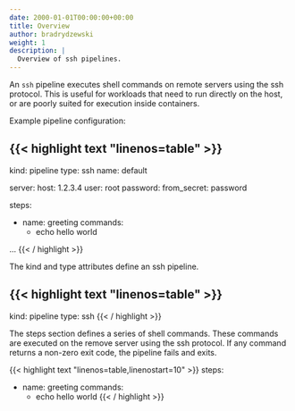 ```yaml
---
date: 2000-01-01T00:00:00+00:00
title: Overview
author: bradrydzewski
weight: 1
description: |
  Overview of ssh pipelines.
---
```


An `ssh` pipeline executes shell commands on remote servers using the ssh protocol. This is useful for workloads that need to run directly on the host, or are poorly suited for execution inside containers.

Example pipeline configuration:

{{< highlight text "linenos=table" >}}
---
kind: pipeline
type: ssh
name: default

server:
  host: 1.2.3.4
  user: root
  password:
    from_secret: password

steps:
- name: greeting
  commands:
  - echo hello world

...
{{< / highlight >}}

The kind and type attributes define an ssh pipeline.

{{< highlight text "linenos=table" >}}
---
kind: pipeline
type: ssh
{{< / highlight >}}

The steps section defines a series of shell commands. These commands are executed on the remove server using the ssh protocol. If any command returns a non-zero exit code, the pipeline fails and exits.

{{< highlight text "linenos=table,linenostart=10" >}}
steps:
- name: greeting
  commands:
  - echo hello world
{{< / highlight >}}